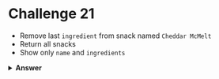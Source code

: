 # Challenge 21
- Remove last `ingredient` from snack named `Cheddar McMelt`
- Return all snacks
- Show only `name` and `ingredients`

<details>
  <summary><strong>Answer</strong></summary>

  ```js
  db.produtos
    .updateOne({ nome: "Cheddar McMelt" }, { $pop: { ingredientes: 1 } });

  db.produtos
    .find({}, { _id: 0, nome: 1, ingredientes: 1 });
  ```
</details>